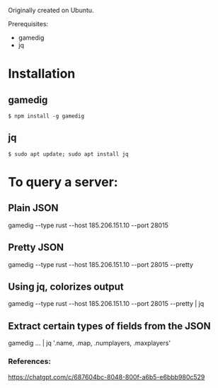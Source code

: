 Originally created on Ubuntu.

Prerequisites:
- gamedig
- jq

# Installation

## gamedig
`$ npm install -g gamedig`

## jq
`$ sudo apt update; sudo apt install jq`

# To query a server:

## Plain JSON
gamedig --type rust --host 185.206.151.10 --port 28015

## Pretty JSON
gamedig --type rust --host 185.206.151.10 --port 28015 --pretty

## Using jq, colorizes output
gamedig --type rust --host 185.206.151.10 --port 28015 --pretty | jq

## Extract certain types of fields from the JSON
gamedig … | jq '.name, .map, .numplayers, .maxplayers'

### References:
https://chatgpt.com/c/687604bc-8048-800f-a6b5-e6bbb980c529


